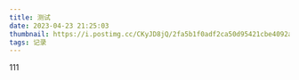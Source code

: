 ```yaml
---
title: 测试
date: 2023-04-23 21:25:03
thumbnail: https://i.postimg.cc/CKyJD8jQ/2fa5b1f0adf2ca50d95421cbe4092a781c94effd-raw.jpg
tags: 记录
---
```

111